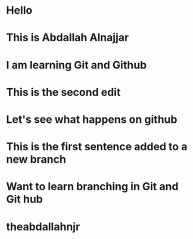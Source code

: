 # Hello
# This is Abdallah Alnajjar
# I am learning Git and Github

# This is the second edit
# Let's see what happens on github

# This is the first sentence added to a new branch
# Want to learn branching in Git and Git hub

# theabdallahnjr